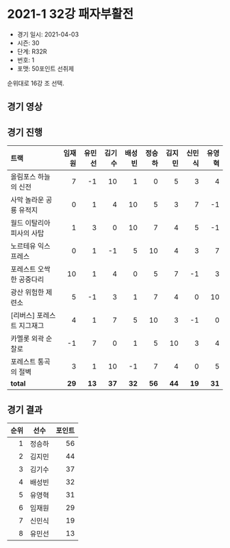 # 2021-1 32강 패자부활전

- 경기 일시: 2021-04-03
- 시즌: 30
- 단계: R32R
- 번호: 1
- 포맷: 50포인트 선취제



순위대로 16강 조 선택.

## 경기 영상
## 경기 진행

| 트랙 | 임재원 | 유민선 | 김기수 | 배성빈 | 정승하 | 김지민 | 신민식 | 유영혁 |
|:---|---:|---:|---:|---:|---:|---:|---:|---:|
| 올림포스 하늘의 신전 | 7 | -1 | 10 | 1 | 0 | 5 | 3 | 4 |
| 사막 놀라운 공룡 유적지 | 0 | 1 | 4 | 10 | 5 | 3 | 7 | -1 |
| 월드 이탈리아 피사의 사탑 | 1 | 3 | 0 | 10 | 7 | 4 | 5 | -1 |
| 노르테유 익스프레스 | 0 | 1 | -1 | 5 | 10 | 4 | 3 | 7 |
| 포레스트 오싹한 공중다리 | 10 | 1 | 4 | 0 | 5 | 7 | -1 | 3 |
| 광산 위험한 제련소 | 5 | -1 | 3 | 1 | 7 | 4 | 0 | 10 |
| [리버스] 포레스트 지그재그 | 4 | 1 | 7 | 5 | 10 | 3 | -1 | 0 |
| 카멜롯 외곽 순찰로 | -1 | 7 | 0 | 1 | 5 | 10 | 3 | 4 |
| 포레스트 통곡의 절벽 | 3 | 1 | 10 | -1 | 7 | 4 | 0 | 5 |
| __total__ | __29__ | __13__ | __37__ | __32__ | __56__ | __44__ | __19__ | __31__ |




## 경기 결과

| 순위 | 선수 | 포인트 |
|---:|:---:|---:|
| 1 | 정승하 | 56 |
| 2 | 김지민 | 44 |
| 3 | 김기수 | 37 |
| 4 | 배성빈 | 32 |
| 5 | 유영혁 | 31 |
| 6 | 임재원 | 29 |
| 7 | 신민식 | 19 |
| 8 | 유민선 | 13 |

